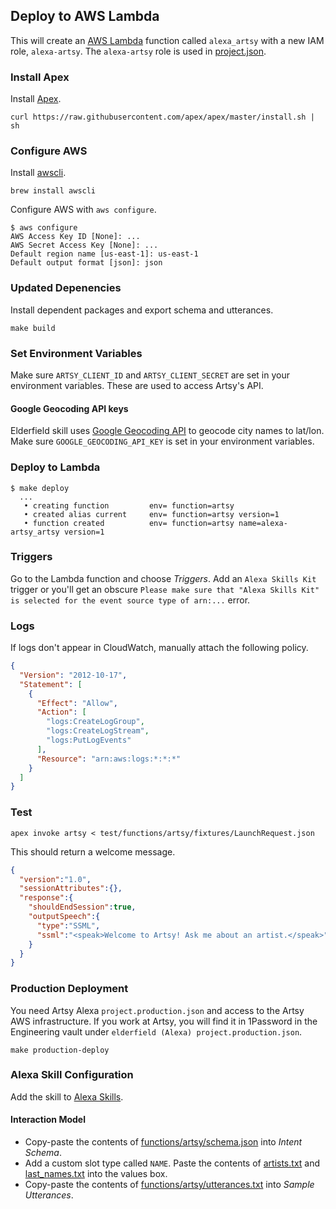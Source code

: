 ## Deploy to AWS Lambda

This will create an [AWS Lambda](https://console.aws.amazon.com/lambda) function called `alexa_artsy` with a new IAM role, `alexa-artsy`. The `alexa-artsy` role is used in [project.json](project.json).

### Install Apex

Install [Apex](https://github.com/apex/apex).

```
curl https://raw.githubusercontent.com/apex/apex/master/install.sh | sh
```

### Configure AWS

Install [awscli](https://github.com/aws/aws-cli).

```
brew install awscli
```

Configure AWS with `aws configure`.

```
$ aws configure
AWS Access Key ID [None]: ...
AWS Secret Access Key [None]: ...
Default region name [us-east-1]: us-east-1
Default output format [json]: json
```

### Updated Depenencies

Install dependent packages and export schema and utterances.

```
make build
```

### Set Environment Variables

Make sure `ARTSY_CLIENT_ID` and `ARTSY_CLIENT_SECRET` are set in your environment variables. These are used to access Artsy's API.

#### Google Geocoding API keys

Elderfield skill uses [Google Geocoding API](https://developers.google.com/maps/documentation/geocoding/intro) to geocode city names to lat/lon. Make sure `GOOGLE_GEOCODING_API_KEY` is set in your environment variables.

### Deploy to Lambda

```
$ make deploy
  ...
   • creating function         env= function=artsy
   • created alias current     env= function=artsy version=1
   • function created          env= function=artsy name=alexa-artsy_artsy version=1
```

### Triggers

Go to the Lambda function and choose _Triggers_. Add an `Alexa Skills Kit` trigger or you'll get an obscure `Please make sure that "Alexa Skills Kit" is selected for the event source type of arn:...` error.

### Logs

If logs don't appear in CloudWatch, manually attach the following policy.

```json
{
  "Version": "2012-10-17",
  "Statement": [
    {
      "Effect": "Allow",
      "Action": [
        "logs:CreateLogGroup",
        "logs:CreateLogStream",
        "logs:PutLogEvents"
      ],
      "Resource": "arn:aws:logs:*:*:*"
    }
  ]
}
```

### Test

```
apex invoke artsy < test/functions/artsy/fixtures/LaunchRequest.json
```

This should return a welcome message.

```json
{
  "version":"1.0",
  "sessionAttributes":{},
  "response":{
    "shouldEndSession":true,
    "outputSpeech":{
      "type":"SSML",
      "ssml":"<speak>Welcome to Artsy! Ask me about an artist.</speak>"
    }
  }
}
```

### Production Deployment

You need Artsy Alexa `project.production.json` and access to the Artsy AWS infrastructure. If you work at Artsy, you will find it in 1Password in the Engineering vault under `elderfield (Alexa) project.production.json`.

```
make production-deploy
```

### Alexa Skill Configuration

Add the skill to [Alexa Skills](https://developer.amazon.com/edw/home.html#/skills/list).

#### Interaction Model

* Copy-paste the contents of [functions/artsy/schema.json](schema.json) into _Intent Schema_.
* Add a custom slot type called `NAME`. Paste the contents of [artists.txt](functions/artsy/data/artists.txt) and [last_names.txt](functions/artsy/data/last_names.txt) into the values box.
* Copy-paste the contents of [functions/artsy/utterances.txt](utterances.txt) into _Sample Utterances_.
